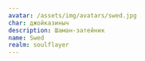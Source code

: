 ```yaml
---
avatar: /assets/img/avatars/swed.jpg
char: джойказиныч
description: Шаман-затейник
name: Swed
realm: soulflayer
---
```

